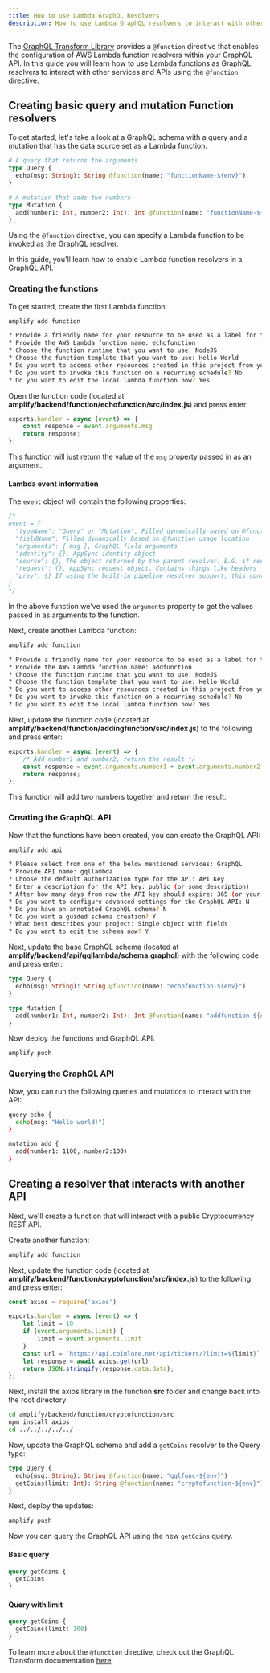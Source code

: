 ```yaml
---
title: How to use Lambda GraphQL Resolvers
description: How to use Lambda GraphQL resolvers to interact with other services
---
```


The [GraphQL Transform Library](~/cli/graphql-transformer/function.md) provides a `@function` directive that enables the configuration of AWS Lambda function resolvers within your GraphQL API. In this guide you will learn how to use Lambda functions as GraphQL resolvers to interact with other services and APIs using the `@function` directive.

## Creating basic query and mutation Function resolvers

To get started, let's take a look at a GraphQL schema with a query and a mutation that has the data source set as a Lambda function.

```graphql
# A query that returns the arguments
type Query {
  echo(msg: String): String @function(name: "functionName-${env}")
}

# A mutation that adds two numbers
type Mutation {
  add(number1: Int, number2: Int): Int @function(name: "functionName-${env}")
}
```

Using the `@function` directive, you can specify a Lambda function to be invoked as the GraphQL resolver.

In this guide, you'll learn how to enable Lambda function resolvers in a GraphQL API.

### Creating the functions

To get started, create the first Lambda function:

```sh
amplify add function

? Provide a friendly name for your resource to be used as a label for this category in the project: addingfunction
? Provide the AWS Lambda function name: echofunction
? Choose the function runtime that you want to use: NodeJS
? Choose the function template that you want to use: Hello World
? Do you want to access other resources created in this project from your Lambda function? No
? Do you want to invoke this function on a recurring schedule? No
? Do you want to edit the local lambda function now? Yes
```

Open the function code (located at __amplify/backend/function/echofunction/src/index.js__) and press enter:

```js
exports.handler = async (event) => {
    const response = event.arguments.msg
    return response;
};
```

This function will just return the value of the `msg` property passed in as an argument.

#### Lambda event information

The `event` object will contain the following properties:

```js
/*
event = {
  "typeName": "Query" or "Mutation", Filled dynamically based on @function usage location
  "fieldName": Filled dynamically based on @function usage location
  "arguments": { msg }, GraphQL field arguments
  "identity": {}, AppSync identity object
  "source": {}, The object returned by the parent resolver. E.G. if resolving field 'Post.comments', the source is the Post object
  "request": {}, AppSync request object. Contains things like headers
  "prev": {} If using the built-in pipeline resolver support, this contains the object returned by the previous function.
}
*/
```

In the above function we've used the `arguments` property to get the values passed in as arguments to the function.

Next, create another Lambda function:

```sh
amplify add function

? Provide a friendly name for your resource to be used as a label for this category in the project: addingfunction
? Provide the AWS Lambda function name: addfunction
? Choose the function runtime that you want to use: NodeJS
? Choose the function template that you want to use: Hello World
? Do you want to access other resources created in this project from your Lambda function? No
? Do you want to invoke this function on a recurring schedule? No
? Do you want to edit the local lambda function now? Yes
```

Next, update the function code (located at __amplify/backend/function/addingfunction/src/index.js__) to the following and press enter:

```js
exports.handler = async (event) => {
    /* Add number1 and number2, return the result */
    const response = event.arguments.number1 + event.arguments.number2
    return response;
};
```

This function will add two numbers together and return the result.

### Creating the GraphQL API

Now that the functions have been created, you can create the GraphQL API:

```sh
amplify add api

? Please select from one of the below mentioned services: GraphQL
? Provide API name: gqllambda
? Choose the default authorization type for the API: API Key
? Enter a description for the API key: public (or some description)
? After how many days from now the API key should expire: 365 (or your preferred expiration)
? Do you want to configure advanced settings for the GraphQL API: N
? Do you have an annotated GraphQL schema? N
? Do you want a guided schema creation? Y
? What best describes your project: Single object with fields
? Do you want to edit the schema now? Y
```

Next, update the base GraphQL schema (located at __amplify/backend/api/gqllambda/schema.graphql__) with the following code and press enter:

```graphql
type Query {
  echo(msg: String): String @function(name: "echofunction-${env}")
}

type Mutation {
  add(number1: Int, number2: Int): Int @function(name: "addfunction-${env}")
}
```

Now deploy the functions and GraphQL API:

```sh
amplify push
```

### Querying the GraphQL API

Now, you can run the following queries and mutations to interact with the API:

```sh
query echo {
  echo(msg: "Hello world!")
}

mutation add {
  add(number1: 1100, number2:100)
}
```

## Creating a resolver that interacts with another API

Next, we'll create a function that will interact with a public Cryptocurrency REST API.

Create another function:

```sh
amplify add function
```

Next, update the function code (located at __amplify/backend/function/cryptofunction/src/index.js__) to the following and press enter:

```javascript
const axios = require('axios')

exports.handler = async (event) => {
    let limit = 10
    if (event.arguments.limit) {
        limit = event.arguments.limit
    }
    const url = `https://api.coinlore.net/api/tickers/?limit=${limit}`
    let response = await axios.get(url)
    return JSON.stringify(response.data.data);
};
```

Next, install the axios library in the function __src__ folder and change back into the root directory:

```sh
cd amplify/backend/function/cryptofunction/src
npm install axios
cd ../../../../../
```

Now, update the GraphQL schema and add a `getCoins` resolver to the Query type:

```graphql
type Query {
  echo(msg: String): String @function(name: "gqlfunc-${env}")
  getCoins(limit: Int): String @function(name: "cryptofunction-${env}")
}
```

Next, deploy the updates:

```sh
amplify push
```

Now you can query the GraphQL API using the new `getCoins` query.

#### Basic query

```graphql
query getCoins {
  getCoins
}
```

#### Query with limit

```graphql
query getCoins {
  getCoins(limit: 100)
}
```

To learn more about the `@function` directive, check out the GraphQL Transform documentation [here](~/cli/graphql-transformer/function.md).
